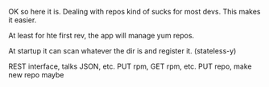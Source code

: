 OK so here it is.  Dealing with repos kind of sucks for most devs.  This makes it easier.

At least for hte first rev, the app will manage yum repos.

At startup it can scan whatever the dir is and register it. (stateless-y)

REST interface, talks JSON, etc. PUT rpm, GET rpm, etc.  PUT repo, make new repo maybe
